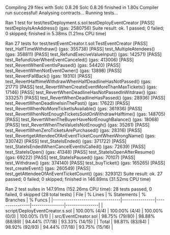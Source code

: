 Compiling 29 files with Solc 0.8.26
Solc 0.8.26 finished in 1.80s
Compiler run successful!
Analysing contracts...
Running tests...

Ran 1 test for test/testDeployment.s.sol:testDeployEventCreator
[PASS] testDeployIsAnAddress() (gas: 2580756)
Suite result: ok. 1 passed; 0 failed; 0 skipped; finished in 5.38ms (1.21ms CPU time)

Ran 27 tests for test/testEventCreator.t.sol:TestEventCreator
[PASS] test_HalfTimeWithdraw() (gas: 355738)
[PASS] test_MultipleAtendees() (gas: 358811)
[PASS] test_RefundExeciveValueInput() (gas: 142571)
[PASS] test_RefundUserWhenEventCanceled() (gas: 413006)
[PASS] test_ReventWhenEventIsPaused() (gas: 54420)
[PASS] test_ReventWhenNotEventOwner() (gas: 13898)
[PASS] test_RevertFallBack() (gas: 19310)
[PASS] test_RevertHalftimeWithdrawWhenHalfDeadlineHasNotPassed() (gas: 21771)
[PASS] test_RevertWhenCreateEventMoreThanMaxTickets() (gas: 17146)
[PASS] test_RevertWhenDeadlineHasNotPassedInWitdraw() (gas: 333257)
[PASS] test_RevertWhenDeadlineHasPassed() (gas: 28936)
[PASS] test_RevertWhenDeadlineIsinThePast() (gas: 17622)
[PASS] test_RevertWhenNoMoreTicketIsAvailable() (gas: 361936)
[PASS] test_RevertWhenNotEnoughTicketsSoldOnWithdrawHalftime() (gas: 148705)
[PASS] test_RevertWhenTheBuyerHaveNotEnoughBalance() (gas: 18068)
[PASS] test_RevertWhenTheValueIsNotEnough() (gas: 35261)
[PASS] test_RevertWhenZeroTicketsArePurchased() (gas: 28316)
[PASS] test_RevertgetAttendeeOfAnEventTicketCountWhenWrongName() (gas: 330742)
[PASS] test_StateIsEnded() (gas: 371722)
[PASS] test_StateIsEndedWhenCancelEventIsCalled() (gas: 72639)
[PASS] test_StateIsOpen() (gas: 41348)
[PASS] test_StateIsOpenAfterResume() (gas: 69222)
[PASS] test_StateIsPaused() (gas: 70107)
[PASS] test_Withdraw() (gas: 374140)
[PASS] test_buyTicket() (gas: 165265)
[PASS] test_createEvent() (gas: 260549)
[PASS] test_getAttendeeOfAnEventTicketCount() (gas: 329312)
Suite result: ok. 27 passed; 0 failed; 0 skipped; finished in 146.89ms (31.52ms CPU time)

Ran 2 test suites in 147.91ms (152.26ms CPU time): 28 tests passed, 0 failed, 0 skipped (28 total tests)
| File                            | % Lines        | % Statements   | % Branches     | % Funcs        |
|---------------------------------|----------------|----------------|----------------|----------------|
| script/DeployEventCreator.s.sol | 100.00% (4/4)  | 100.00% (4/4)  | 100.00% (0/0)  | 100.00% (1/1)  |
| src/EventCreator.sol            | 98.75% (79/80) | 98.88% (88/89) | 94.44% (17/18) | 93.33% (14/15) |
| Total                           | 98.81% (83/84) | 98.92% (92/93) | 94.44% (17/18) | 93.75% (15/16) |
